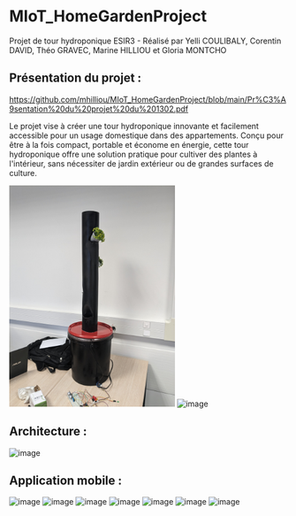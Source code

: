 # MIoT_HomeGardenProject

Projet de tour hydroponique ESIR3 - Réalisé par Yelli COULIBALY, Corentin DAVID, Théo GRAVEC, Marine HILLIOU et Gloria MONTCHO

## Présentation du projet : 

https://github.com/mhilliou/MIoT_HomeGardenProject/blob/main/Pr%C3%A9sentation%20du%20projet%20du%201302.pdf

Le projet vise à créer une tour hydroponique innovante et facilement accessible pour un usage domestique dans des appartements. Conçu pour être à la fois compact, portable et économe en énergie, cette tour hydroponique offre une solution pratique pour cultiver des plantes à l'intérieur, sans nécessiter de jardin extérieur ou de grandes surfaces de culture.

<img width="300" alt="image" src="PXL_20240213_134431587.jpg"> <img width="300" alt="image" src="PXL_20240213_134455379.MP.jpg">

## Architecture : 

<img width="513" alt="image" src="https://github.com/mhilliou/MIoT_HomeGardenProject/assets/112878614/ac6079e0-0cff-47fd-9e57-10111a1a93d4">

## Application mobile : 

<img width="60" alt="image" src="https://github.com/mhilliou/MIoT_HomeGardenProject/assets/112878614/f421ac2b-c173-426c-98b5-857b30a249fe"> <img width="60" alt="image" src="https://github.com/mhilliou/MIoT_HomeGardenProject/assets/112878614/80fd9646-270e-429e-9645-7715352b047d"> <img width="60" alt="image" src="https://github.com/mhilliou/MIoT_HomeGardenProject/assets/112878614/9a9639fc-12a0-40ac-8899-d5da20f8cd96"> <img width="60" alt="image" src="https://github.com/mhilliou/MIoT_HomeGardenProject/assets/112878614/3387d1b5-c403-45e0-9c92-d8c0fce0e3f5"> <img width="60" alt="image" src="https://github.com/mhilliou/MIoT_HomeGardenProject/assets/112878614/1453243f-7bce-4374-8251-a4907629a2f5"> <img width="60" alt="image" src="https://github.com/mhilliou/MIoT_HomeGardenProject/assets/112878614/a46e7c95-ef38-4b99-aaf0-6ba7fba3fa8e"> <img width="60" alt="image" src="https://github.com/mhilliou/MIoT_HomeGardenProject/assets/112878614/62ecb273-6144-4629-9c43-d944cc930a39">



